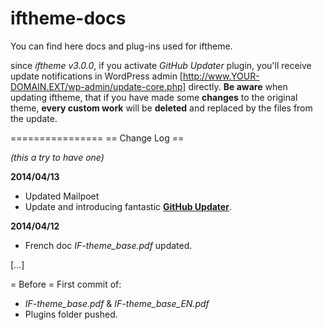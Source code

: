 iftheme-docs
============

You can find here docs and plug-ins used for iftheme.

since *iftheme v3.0.0*, if you activate *GitHub Updater* plugin, you'll receive update notifications in WordPress admin [http://www.YOUR-DOMAIN.EXT/wp-admin/update-core.php] directly. **Be aware** when updating iftheme, that if you have made some **changes** to the original theme, **every custom work** will be **deleted** and replaced by the files from the update.



================
== Change Log ==

*(this a try to have one)*

**2014/04/13**
* Updated Mailpoet
* Update and introducing fantastic [**GitHub Updater**](https://github.com/afragen/github-updater).

**2014/04/12**
* French doc *IF-theme_base.pdf* updated.

[...]

= Before =
First commit of:
* *IF-theme_base.pdf* & *IF-theme_base_EN.pdf* 
* Plugins folder pushed.